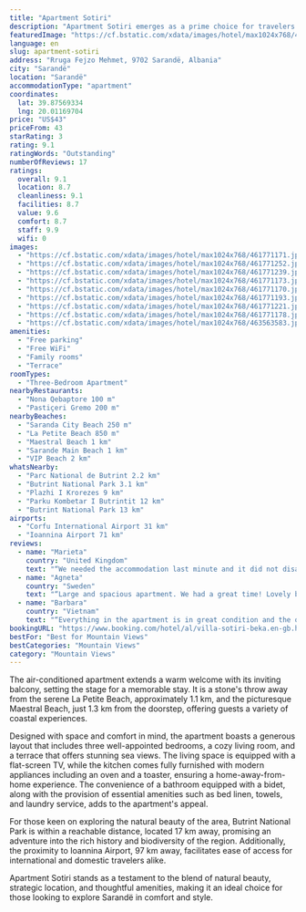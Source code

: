 ```yaml
---
title: "Apartment Sotiri"
description: "Apartment Sotiri emerges as a prime choice for travelers seeking the perfect blend of comfort and convenience in Sarandë."
featuredImage: "https://cf.bstatic.com/xdata/images/hotel/max1024x768/461771171.jpg?k=f8d625e2cc0eeb113fcb2213c9abcfa2f3571b16076ab1792c0b6042781fed80&o=&hp=1"
language: en
slug: apartment-sotiri
address: "Rruga Fejzo Mehmet, 9702 Sarandë, Albania"
city: "Sarandë"
location: "Sarandë"
accommodationType: "apartment"
coordinates:
  lat: 39.87569334
  lng: 20.01169704
price: "US$43"
priceFrom: 43
starRating: 3
rating: 9.1
ratingWords: "Outstanding"
numberOfReviews: 17
ratings:
  overall: 9.1
  location: 8.7
  cleanliness: 9.1
  facilities: 8.7
  value: 9.6
  comfort: 8.7
  staff: 9.9
  wifi: 0
images:
  - "https://cf.bstatic.com/xdata/images/hotel/max1024x768/461771171.jpg?k=f8d625e2cc0eeb113fcb2213c9abcfa2f3571b16076ab1792c0b6042781fed80&o=&hp=1"
  - "https://cf.bstatic.com/xdata/images/hotel/max1024x768/461771252.jpg?k=38d4f82608757e937b8775576001ee8eef2bbd1970a97a31f1e53cc9d376f39b&o=&hp=1"
  - "https://cf.bstatic.com/xdata/images/hotel/max1024x768/461771239.jpg?k=34c953a59d0a77472ef0687e678c5bb8f85e82f4f2f6c91c1c2cf54282d6b399&o=&hp=1"
  - "https://cf.bstatic.com/xdata/images/hotel/max1024x768/461771173.jpg?k=c538c5debafb98cd0c461dacf3b73f4d817061815c858fbef1d30c24e7ad8182&o=&hp=1"
  - "https://cf.bstatic.com/xdata/images/hotel/max1024x768/461771170.jpg?k=743b5a2f4662197d64eb5126d4abf99ee93036421bbee00794b2623f3ea816e5&o=&hp=1"
  - "https://cf.bstatic.com/xdata/images/hotel/max1024x768/461771193.jpg?k=d3364625d88dae0f75fbe08e2fd3b3ea23b88f53ba7a7d470a07744240638096&o=&hp=1"
  - "https://cf.bstatic.com/xdata/images/hotel/max1024x768/461771221.jpg?k=38f904c5cb03a45a8770345acfed86b48054f2ba71b6217655af55763f11ac94&o=&hp=1"
  - "https://cf.bstatic.com/xdata/images/hotel/max1024x768/461771178.jpg?k=5eb65d04e434dfaff60bfaad14af38040ada102ecc49ee349ddde8fa5dd31cec&o=&hp=1"
  - "https://cf.bstatic.com/xdata/images/hotel/max1024x768/463563583.jpg?k=f94918a927658a3474607b070a7d48585d2bdb127f80acb1f2c43398fbcef7af&o=&hp=1"
amenities:
  - "Free parking"
  - "Free WiFi"
  - "Family rooms"
  - "Terrace"
roomTypes:
  - "Three-Bedroom Apartment"
nearbyRestaurants:
  - "Nona Qebaptore 100 m"
  - "Pastiçeri Gremo 200 m"
nearbyBeaches:
  - "Saranda City Beach 250 m"
  - "La Petite Beach 850 m"
  - "Maestral Beach 1 km"
  - "Sarande Main Beach 1 km"
  - "VIP Beach 2 km"
whatsNearby:
  - "Parc National de Butrint 2.2 km"
  - "Butrint National Park 3.1 km"
  - "Plazhi I Krorezes 9 km"
  - "Parku Kombetar I Butrintit 12 km"
  - "Butrint National Park 13 km"
airports:
  - "Corfu International Airport 31 km"
  - "Ioannina Airport 71 km"
reviews:
  - name: "Marieta"
    country: "United Kingdom"
    text: "“We needed the accommodation last minute and it did not disappoint. Although the rooms were not ready because we were only 10 mins away, we were welcomed into their own home, were given refreshments and waited until it was ready. Very friendly...”"
  - name: "Agneta"
    country: "Sweden"
    text: "“Large and spacious apartment. We had a great time! Lovely balcony with sea view. The host picked us up at the ferry which was good as it was a bit difficult to find. Very nice and helpful!”"
  - name: "Barbara"
    country: "Vietnam"
    text: "“Everything in the apartment is in great condition and the owners of the apartment are always willing to help, I felt at home and safe being there. I also really liked the view, the kitchen was in perfect condition and the bathroom too. The...”"
bookingURL: "https://www.booking.com/hotel/al/villa-sotiri-beka.en-gb.html?aid=8035640"
bestFor: "Best for Mountain Views"
bestCategories: "Mountain Views"
category: "Mountain Views"
---
```


The air-conditioned apartment extends a warm welcome with its inviting balcony, setting the stage for a memorable stay. It is a stone's throw away from the serene La Petite Beach, approximately 1.1 km, and the picturesque Maestral Beach, just 1.3 km from the doorstep, offering guests a variety of coastal experiences.

Designed with space and comfort in mind, the apartment boasts a generous layout that includes three well-appointed bedrooms, a cozy living room, and a terrace that offers stunning sea views. The living space is equipped with a flat-screen TV, while the kitchen comes fully furnished with modern appliances including an oven and a toaster, ensuring a home-away-from-home experience. The convenience of a bathroom equipped with a bidet, along with the provision of essential amenities such as bed linen, towels, and laundry service, adds to the apartment's appeal.

For those keen on exploring the natural beauty of the area, Butrint National Park is within a reachable distance, located 17 km away, promising an adventure into the rich history and biodiversity of the region. Additionally, the proximity to Ioannina Airport, 97 km away, facilitates ease of access for international and domestic travelers alike.

Apartment Sotiri stands as a testament to the blend of natural beauty, strategic location, and thoughtful amenities, making it an ideal choice for those looking to explore Sarandë in comfort and style.